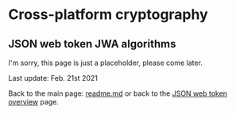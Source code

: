 # Cross-platform cryptography

## JSON web token JWA algorithms

I'm sorry, this page is just a placeholder, please come later.


Last update: Feb. 21st 2021

Back to the main page: [readme.md](../readme.md) or back to the [JSON web token overview](json_web_token_overview.md) page.